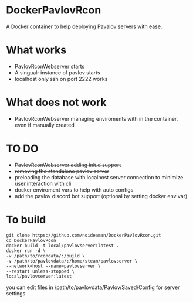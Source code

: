 # DockerPavlovRcon
A Docker container to help deploying Pavalov servers with ease.


# What works
- PavlovRconWebserver starts
- A singualr instance of pavlov starts
- localhost only ssh on port 2222 works

# What does not work
- PavlovRconWebserver managing enviroments with in the container. even if manually created

# TO DO
- ~~PavlovRconWebserver adding init.d support~~
- ~~removing the standalone pavlov server~~
- preloading the database with localhost server connection to minimize user interaction with cli
- docker enviroment vars to help with auto configs
- add the pavlov discord bot support (optional by setting docker env var)

# To build
```
git clone https://github.com/noideaman/DockerPavlovRcon.git
cd DockerPavlovRcon
docker build -t local/pavlovserver:latest .
docker run -d \
-v /path/to/rcondata/:/build \
-v /path/to/pavlovdata/:/home/steam/pavlovserver \
--network=host --name=pavlovserver \
--restart unless-stopped \
local/pavlovserver:latest
```
you can edit files in /path/to/pavlovdata/Pavlov/Saved/Config for server settings
